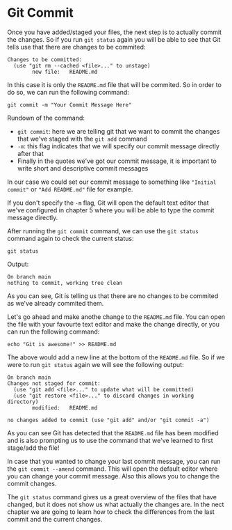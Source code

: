 # Git Commit

Once you have added/staged your files, the next step is to actually commit the changes. So if you run `git status` again you will be able to see that Git tells use that there are changes to be commited:

```
Changes to be committed:
  (use "git rm --cached <file>..." to unstage)
        new file:   README.md
```

In this case it is only the `README.md` file that will be commited. So in order to do so, we can run the following command:

```
git commit -m "Your Commit Message Here"
```

Rundown of the command:

* `git commit`: here we are telling git that we want to commit the changes that we've staged with the `git add` command
* `-m`: this flag indicates that we will specify our commit message directly after that
* Finally in the quotes we've got our commit message, it is important to write short and descriptive commit messages

In our case we could set our commit message to something like `"Initial commit"` or `"Add README.md"` file for example.

If you don't specify the `-m` flag, Git will open the default text editor that we've configured in chapter 5 where you will be able to type the commit message directly.

After running the `git commit` command, we can use the `git status` command again to check the current status:

```
git status
```

Output:

```
On branch main
nothing to commit, working tree clean
```

As you can see, Git is telling us that there are no changes to be commited as we've already commited them.

Let's go ahead and make anothe change to the `README.md` file. You can open the file with your favourte text editor and make the change directly, or you can run the following command:

```
echo "Git is awesome!" >> README.md
```

The above would add a new line at the bottom of the `README.md` file. So if we were to run `git status` again we will see the following output:

```
On branch main
Changes not staged for commit:
  (use "git add <file>..." to update what will be committed)
  (use "git restore <file>..." to discard changes in working directory)
        modified:   README.md

no changes added to commit (use "git add" and/or "git commit -a")
```

As you can see Git has detected that the `README.md` file has been modified and is also prompting us to use the command that we've learned to first stage/add the file!

In case that you wanted to change your last commit message, you can run the `git commit --amend` command. This will open the default editor where you can change your commit message. Also this allows you to change the commit changes.

The `git status` command gives us a great overview of the files that have changed, but it does not show us what actually the changes are. In the nect chapter we are going to learn how to check the differences from the last commit and the current changes.